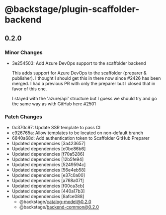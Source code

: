 # @backstage/plugin-scaffolder-backend

## 0.2.0
### Minor Changes

- 3e254503: Add Azure DevOps support to the scaffolder backend
  
  This adds support for Azure DevOps to the scaffolder (preparer & publisher). I thought I should get this in there now since #2426 has been merged. I had a previous PR with only the preparer but I closed that in favor of this one.
  
  I stayed with the 'azure/api' structure but I guess we should try and go the same way as with GitHub here #2501

### Patch Changes

- 0c370c97: Update SSR template to pass CI
- c926765a: Allow templates to be located on non-default branch
- 6840a68d: Add authentication token to Scaffolder GitHub Preparer
- Updated dependencies [3a423657]
- Updated dependencies [e0be86b6]
- Updated dependencies [f70a5286]
- Updated dependencies [12b5fe94]
- Updated dependencies [5249594c]
- Updated dependencies [56e4eb58]
- Updated dependencies [e37c0a00]
- Updated dependencies [a768a07f]
- Updated dependencies [f00ca3cb]
- Updated dependencies [440a17b3]
- Updated dependencies [8afce088]
  - @backstage/catalog-model@0.2.0
  - @backstage/backend-common@0.2.0
